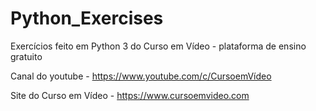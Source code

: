 # Python_Exercises
 Exercícios feito em Python 3 do Curso em Vídeo - plataforma de ensino gratuito

 Canal do youtube - https://www.youtube.com/c/CursoemVídeo
 
 Site do Curso em Vídeo - https://www.cursoemvideo.com

